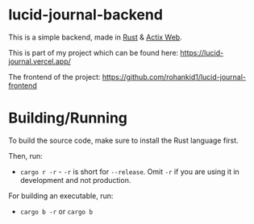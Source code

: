 # lucid-journal-backend
This is a simple backend, made in [Rust](https://rust-lang.org) & [Actix Web](https://actix.rs).

This is part of my project which can be found here:
https://lucid-journal.vercel.app/

The frontend of the project: https://github.com/rohankid1/lucid-journal-frontend

# Building/Running
To build the source code, make sure to install the Rust language first.

Then, run:
* `cargo r -r` - `-r` is short for `--release`.
Omit `-r` if you are using it in development and not production.

For building an executable, run:
* `cargo b -r` or `cargo b`

